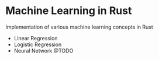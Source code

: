 # Machine Learning in Rust

Implementation of various machine learning concepts in Rust

- Linear Regression
- Logistic Regression
- Neural Network @TODO
